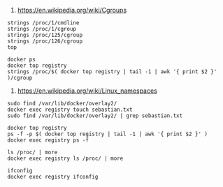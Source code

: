 1. https://en.wikipedia.org/wiki/Cgroups
```
strings /proc/1/cmdline
strings /proc/1/cgroup
strings /proc/125/cgroup
strings /proc/126/cgroup
top
```
```
docker ps
docker top registry
strings /proc/$( docker top registry | tail -1 | awk '{ print $2 }' )/cgroup
```
1. https://en.wikipedia.org/wiki/Linux_namespaces
```
sudo find /var/lib/docker/overlay2/
docker exec registry touch sebastian.txt
sudo find /var/lib/docker/overlay2/ | grep sebastian.txt
```
```
docker top registry
ps -f -p $( docker top registry | tail -1 | awk '{ print $2 }' )
docker exec registry ps -f
```
```
ls /proc/ | more
docker exec registry ls /proc/ | more
```
```
ifconfig
docker exec registry ifconfig
```
